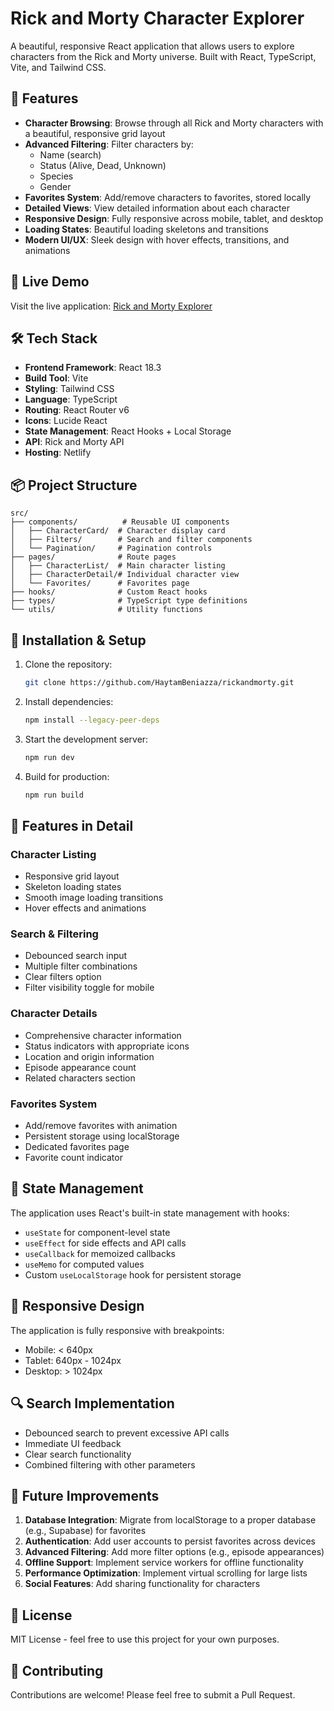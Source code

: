 # Rick and Morty Character Explorer

A beautiful, responsive React application that allows users to explore characters from the Rick and Morty universe. Built with React, TypeScript, Vite, and Tailwind CSS.

## 🌟 Features

- **Character Browsing**: Browse through all Rick and Morty characters with a beautiful, responsive grid layout
- **Advanced Filtering**: Filter characters by:
  - Name (search)
  - Status (Alive, Dead, Unknown)
  - Species
  - Gender
- **Favorites System**: Add/remove characters to favorites, stored locally
- **Detailed Views**: View detailed information about each character
- **Responsive Design**: Fully responsive across mobile, tablet, and desktop
- **Loading States**: Beautiful loading skeletons and transitions
- **Modern UI/UX**: Sleek design with hover effects, transitions, and animations

## 🚀 Live Demo

Visit the live application: [Rick and Morty Explorer](https://dreamy-kitten-e18e2c.netlify.app)

## 🛠 Tech Stack

- **Frontend Framework**: React 18.3
- **Build Tool**: Vite
- **Styling**: Tailwind CSS
- **Language**: TypeScript
- **Routing**: React Router v6
- **Icons**: Lucide React
- **State Management**: React Hooks + Local Storage
- **API**: Rick and Morty API
- **Hosting**: Netlify

## 📦 Project Structure

```
src/
├── components/          # Reusable UI components
│   ├── CharacterCard/  # Character display card
│   ├── Filters/        # Search and filter components
│   └── Pagination/     # Pagination controls
├── pages/              # Route pages
│   ├── CharacterList/  # Main character listing
│   ├── CharacterDetail/# Individual character view
│   └── Favorites/      # Favorites page
├── hooks/              # Custom React hooks
├── types/              # TypeScript type definitions
└── utils/              # Utility functions
```

## 🔧 Installation & Setup

1. Clone the repository:
   ```bash
   git clone https://github.com/HaytamBeniazza/rickandmorty.git
   ```

2. Install dependencies:
   ```bash
   npm install --legacy-peer-deps
   ```

3. Start the development server:
   ```bash
   npm run dev
   ```

4. Build for production:
   ```bash
   npm run build
   ```

## 🎨 Features in Detail

### Character Listing
- Responsive grid layout
- Skeleton loading states
- Smooth image loading transitions
- Hover effects and animations

### Search & Filtering
- Debounced search input
- Multiple filter combinations
- Clear filters option
- Filter visibility toggle for mobile

### Character Details
- Comprehensive character information
- Status indicators with appropriate icons
- Location and origin information
- Episode appearance count
- Related characters section

### Favorites System
- Add/remove favorites with animation
- Persistent storage using localStorage
- Dedicated favorites page
- Favorite count indicator

## 🔄 State Management

The application uses React's built-in state management with hooks:
- `useState` for component-level state
- `useEffect` for side effects and API calls
- `useCallback` for memoized callbacks
- `useMemo` for computed values
- Custom `useLocalStorage` hook for persistent storage

## 📱 Responsive Design

The application is fully responsive with breakpoints:
- Mobile: < 640px
- Tablet: 640px - 1024px
- Desktop: > 1024px

## 🔍 Search Implementation

- Debounced search to prevent excessive API calls
- Immediate UI feedback
- Clear search functionality
- Combined filtering with other parameters

## 🎯 Future Improvements

1. **Database Integration**: Migrate from localStorage to a proper database (e.g., Supabase) for favorites
2. **Authentication**: Add user accounts to persist favorites across devices
3. **Advanced Filtering**: Add more filter options (e.g., episode appearances)
4. **Offline Support**: Implement service workers for offline functionality
5. **Performance Optimization**: Implement virtual scrolling for large lists
6. **Social Features**: Add sharing functionality for characters

## 📄 License

MIT License - feel free to use this project for your own purposes.

## 🤝 Contributing

Contributions are welcome! Please feel free to submit a Pull Request.